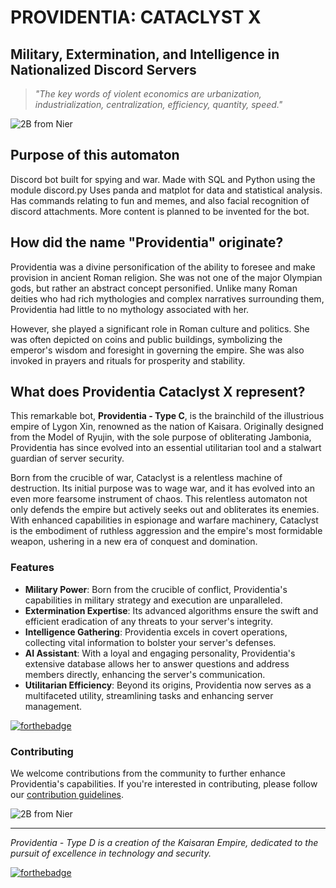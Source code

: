 # PROVIDENTIA: CATACLYST X
## Military, Extermination, and Intelligence in Nationalized Discord Servers

> *"The key words of violent economics are urbanization, industrialization, centralization, efficiency, quantity, speed."*

![2B from Nier](https://i.pinimg.com/736x/3d/fe/ac/3dfeacdac766a779a9d00bdddc04b193.jpg)

## Purpose of this automaton
Discord bot built for spying and war. Made with SQL and Python using the module discord.py Uses panda and matplot for data and statistical analysis. Has commands relating to fun and memes, and also facial recognition of discord attachments. More content is planned to be invented for the bot.

## How did the name "Providentia" originate?
Providentia was a divine personification of the ability to foresee and make provision in ancient Roman religion. She was not one of the major Olympian gods, but rather an abstract concept personified. Unlike many Roman deities who had rich mythologies and complex narratives surrounding them, Providentia had little to no mythology associated with her.

However, she played a significant role in Roman culture and politics. She was often depicted on coins and public buildings, symbolizing the emperor's wisdom and foresight in governing the empire. She was also invoked in prayers and rituals for prosperity and stability.


## What does Providentia Cataclyst X represent?

This remarkable bot, **Providentia - Type C**, is the brainchild of the illustrious empire of Lygon Xin, renowned as the nation of Kaisara. Originally designed from the Model of Ryujin, with the sole purpose of obliterating Jambonia, Providentia has since evolved into an essential utilitarian tool and a stalwart guardian of server security.

Born from the crucible of war, Cataclyst is a relentless machine of destruction. Its initial purpose was to wage war, and it has evolved into an even more fearsome instrument of chaos. This relentless automaton not only defends the empire but actively seeks out and obliterates its enemies. With enhanced capabilities in espionage and warfare machinery, Cataclyst is the embodiment of ruthless aggression and the empire's most formidable weapon, ushering in a new era of conquest and domination.
### Features
- **Military Power**: Born from the crucible of conflict, Providentia's capabilities in military strategy and execution are unparalleled.
- **Extermination Expertise**: Its advanced algorithms ensure the swift and efficient eradication of any threats to your server's integrity.
- **Intelligence Gathering**: Providentia excels in covert operations, collecting vital information to bolster your server's defenses.
- **AI Assistant**: With a loyal and engaging personality, Providentia's extensive database allows her to answer questions and address members directly, enhancing the server's communication.
- **Utilitarian Efficiency**: Beyond its origins, Providentia now serves as a multifaceted utility, streamlining tasks and enhancing server management.

[![forthebadge](https://forthebadge.com/images/featured/featured-oooo-kill-em.svg)](https://forthebadge.com)


### Contributing
We welcome contributions from the community to further enhance Providentia's capabilities. If you're interested in contributing, please follow our [contribution guidelines](link_to_contrib_guidelines).

![2B from Nier](readme/niergif.gif)

---
*Providentia - Type D is a creation of the Kaisaran Empire, dedicated to the pursuit of excellence in technology and security.*

[![forthebadge](https://forthebadge.com/images/featured/featured-powered-by-electricity.svg)](https://forthebadge.com)
